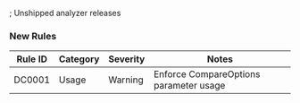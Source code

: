 ﻿; Unshipped analyzer releases

### New Rules
Rule ID | Category | Severity | Notes
--------|----------|----------|------
DC0001  | Usage    | Warning  | Enforce CompareOptions parameter usage
